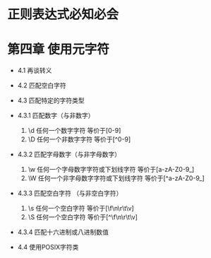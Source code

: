 # 正则表达式必知必会
# 第四章 使用元字符

- 4.1 再谈转义

- 4.2 匹配空白字符

- 4.3 匹配特定的字符类型
- 4.3.1 匹配数字（与非数字）
  1. \d 任何一个数字字符 等价于[0-9]
  2. \D 任何一个非数字字符 等价于[^0-9]
- 4.3.2 匹配字母数字（与非字母数字）
  1. \w 任何一个字母数字字符或下划线字符 等价于[a-zA-Z0-9_]
  2. \W 任何一个非字母数字字符或下划线字符 等价于[^a-zA-Z0-9_]
- 4.3.3 匹配空白字符 （与非空白字符）
  1. \s 任何一个空白字符 等价于[\f\n\r\t\v]
  2. \S 任何一个空白字符 等价于[^\f\n\r\t\v]
- 4.3.4 匹配十六进制或八进制数值

- 4.4 使用POSIX字符类